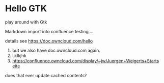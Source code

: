 # Hello GTK
play around with Gtk


Markdown import into confluence testing....

details see https://doc.owncloud.com/hello
1. but we also have doc.owncloud.com again.
2. ljklkjhk
3. https://confluence.owncloud.com/display/~jw/Juergen+Weigerts+Startseite

does that ever update cached contents?


